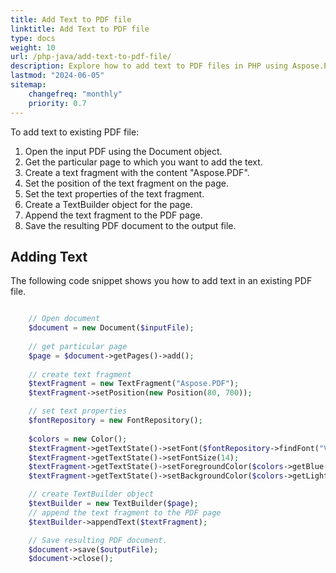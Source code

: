 ```yaml
---
title: Add Text to PDF file 
linktitle: Add Text to PDF file
type: docs
weight: 10
url: /php-java/add-text-to-pdf-file/
description: Explore how to add text to PDF files in PHP using Aspose.PDF for easy content editing.
lastmod: "2024-06-05"
sitemap:
    changefreq: "monthly"
    priority: 0.7
---
```


To add text to existing PDF file:

1. Open the input PDF using the Document object.
1. Get the particular page to which you want to add the text.
1. Create a text fragment with the content "Aspose.PDF".
1. Set the position of the text fragment on the page.
1. Set the text properties of the text fragment.
1. Create a TextBuilder object for the page.
1. Append the text fragment to the PDF page.
4. Save the resulting PDF document to the output file.

## Adding Text

The following code snippet shows you how to add text in an existing PDF file.

```php

    // Open document
    $document = new Document($inputFile);
    
    // get particular page
    $page = $document->getPages()->add();
    
    // create text fragment
    $textFragment = new TextFragment("Aspose.PDF");
    $textFragment->setPosition(new Position(80, 700));

    // set text properties
    $fontRepository = new FontRepository();
    
    $colors = new Color();
    $textFragment->getTextState()->setFont($fontRepository->findFont("Verdana"));
    $textFragment->getTextState()->setFontSize(14);
    $textFragment->getTextState()->setForegroundColor($colors->getBlue());
    $textFragment->getTextState()->setBackgroundColor($colors->getLightGray());

    // create TextBuilder object
    $textBuilder = new TextBuilder($page);
    // append the text fragment to the PDF page
    $textBuilder->appendText($textFragment);

    // Save resulting PDF document.    
    $document->save($outputFile);
    $document->close();
```

